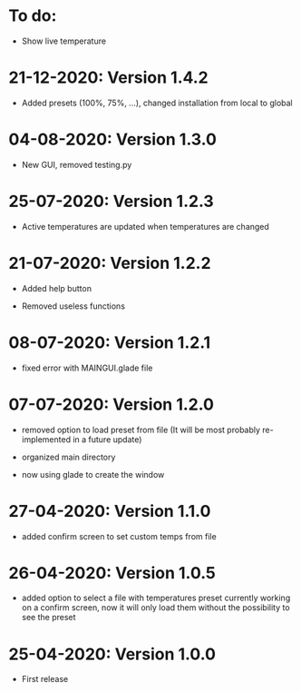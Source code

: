# To do:

 * Show live temperature

# 21-12-2020: Version 1.4.2

 * Added presets (100%, 75%, ...), changed installation from local to global

# 04-08-2020: Version 1.3.0

 * New GUI, removed testing.py

# 25-07-2020: Version 1.2.3

 * Active temperatures are updated when temperatures are changed

# 21-07-2020: Version 1.2.2

 * Added help button

 * Removed useless functions

# 08-07-2020: Version 1.2.1

 * fixed error with MAINGUI.glade file

# 07-07-2020: Version 1.2.0

 * removed option to load preset from file (It will be most probably re-implemented in a future update)

 * organized main directory

 * now using glade to create the window

# 27-04-2020: Version 1.1.0

 * added confirm screen to set custom temps from file

# 26-04-2020: Version 1.0.5

 * added option to select a file with temperatures preset
currently working on a confirm screen, now it will only load them without the possibility to see the preset

# 25-04-2020: Version 1.0.0

 * First release
